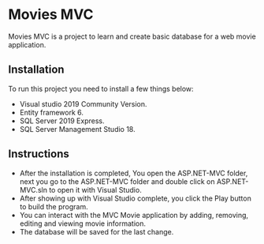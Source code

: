 # Movies MVC
Movies MVC is a project to learn and create basic database for a web movie application. 
## Installation 
To run this project you need to install a few things below:
- Visual studio 2019 Community Version.
- Entity framework 6.
- SQL Server 2019 Express.
- SQL Server Management Studio 18.
## Instructions 
- After the installation is completed, You open the ASP.NET-MVC folder, next you go to the ASP.NET-MVC folder and double click on ASP.NET-MVC.sln to open it with Visual Studio.
- After showing up with Visual Studio complete, you click the Play button to build the program.
- You can interact with the MVC Movie application by adding, removing, editing and viewing movie information.
- The database will be saved for the last change.

